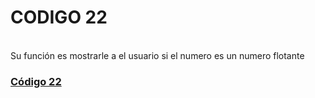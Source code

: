 # **CODIGO 22**
<br>
Su función es mostrarle a el usuario si el numero es un numero flotante 
<br>

### **[Código 22](codigos/ejercicio22.sh)**

